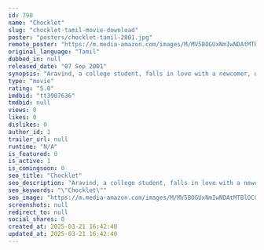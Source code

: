 ```yaml
---
id: 790
name: "Chocklet"
slug: "chocklet-tamil-movie-download"
poster: "posters/chocklet-tamil-2001.jpg"
remote_poster: "https://m.media-amazon.com/images/M/MV5BOGUxNmIwNDAtMTBlOC00OTlkLTgyZTYtYjBkYTVjMWYyNTY1XkEyXkFqcGdeQXVyOTk3NTc2MzE@._V1_SX300.jpg"
original_language: "Tamil"
dubbed_in: null
released_date: "07 Sep 2001"
synopsis: "Aravind, a college student, falls in love with a newcomer, unaware that she is the daughter of his police officer friend."
type: "movie"
rating: "5.0"
imdbid: "tt3907636"
tmdbid: null
views: 0
likes: 0
dislikes: 0
author_id: 1
trailer_url: null
runtime: "N/A"
is_featured: 0
is_active: 1
is_comingsoon: 0
seo_title: "Chocklet"
seo_description: "Aravind, a college student, falls in love with a newcomer, unaware that she is the daughter of his police officer friend."
seo_keywords: "\"Chocklet\""
seo_image: "https://m.media-amazon.com/images/M/MV5BOGUxNmIwNDAtMTBlOC00OTlkLTgyZTYtYjBkYTVjMWYyNTY1XkEyXkFqcGdeQXVyOTk3NTc2MzE@._V1_SX300.jpg"
screenshots: null
redirect_to: null
social_shares: 0
created_at: 2025-03-21 16:42:40
updated_at: 2025-03-21 16:42:40
---
```


